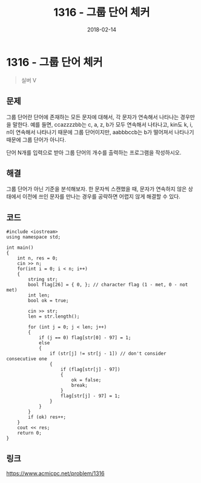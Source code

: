 ﻿---
title:  "1316 - 그룹 단어 체커"
excerpt: ""
search: false

categories: 
  - BOJ
tags:
  - [BOJ, Sliver]

toc: true
toc_sticky: true

date: 2018-02-14
---

1316 - 그룹 단어 체커 
=============
>실버 V

## 문제
그룹 단어란 단어에 존재하는 모든 문자에 대해서, 각 문자가 연속해서 나타나는 경우만을 말한다. 예를 들면, ccazzzzbb는 c, a, z, b가 모두 연속해서 나타나고, kin도 k, i, n이 연속해서 나타나기 때문에 그룹 단어이지만, aabbbccb는 b가 떨어져서 나타나기 때문에 그룹 단어가 아니다.

단어 N개를 입력으로 받아 그룹 단어의 개수를 출력하는 프로그램을 작성하시오.

##  해결
그룹 단어가 아닌 기준을 분석해보자. 한 문자씩 스캔했을 때, 문자가 연속하지 않은 상태에서 이전에 쓰인 문자를 만나는 경우를 공략하면 어렵지 않게 해결할 수 있다.

## 코드
```
#include <iostream>
using namespace std;

int main()
{
	int n, res = 0;
	cin >> n;
	for(int i = 0; i < n; i++)
	{
		string str;
		bool flag[26] = { 0, }; // character flag (1 - met, 0 - not met)
		int len;
		bool ok = true;

		cin >> str;
		len = str.length();

		for (int j = 0; j < len; j++)
		{
			if (j == 0) flag[str[0] - 97] = 1;
			else
			{
				if (str[j] != str[j - 1]) // don't consider consecutive one
				{
					if (flag[str[j] - 97])
					{
						ok = false;
						break;
					}
					flag[str[j] - 97] = 1;
				}
			}
		}
		if (ok) res++;
	}
	cout << res;
	return 0;
}
```

## 링크
https://www.acmicpc.net/problem/1316

